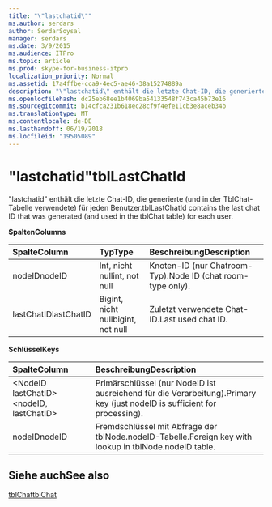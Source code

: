 ```yaml
---
title: "\"lastchatid\""
ms.author: serdars
author: SerdarSoysal
manager: serdars
ms.date: 3/9/2015
ms.audience: ITPro
ms.topic: article
ms.prod: skype-for-business-itpro
localization_priority: Normal
ms.assetid: 17a4ffbe-cca9-4ec5-ae46-38a15274889a
description: "\"lastchatid\" enthält die letzte Chat-ID, die generierte (und in der TblChat-Tabelle verwendete) für jeden Benutzer."
ms.openlocfilehash: dc25eb68ee1b4069ba54133548f743ca45b73e16
ms.sourcegitcommit: b14cfca231b618ec28cf9f4efe11cb3e8aceb34b
ms.translationtype: MT
ms.contentlocale: de-DE
ms.lasthandoff: 06/19/2018
ms.locfileid: "19505089"
---
```

# <a name="tbllastchatid"></a><span data-ttu-id="afc5c-103">"lastchatid"</span><span class="sxs-lookup"><span data-stu-id="afc5c-103">tblLastChatId</span></span>
 
<span data-ttu-id="afc5c-104">"lastchatid" enthält die letzte Chat-ID, die generierte (und in der TblChat-Tabelle verwendete) für jeden Benutzer.</span><span class="sxs-lookup"><span data-stu-id="afc5c-104">tblLastChatId contains the last chat ID that was generated (and used in the tblChat table) for each user.</span></span>
  
<span data-ttu-id="afc5c-105">**Spalten**</span><span class="sxs-lookup"><span data-stu-id="afc5c-105">**Columns**</span></span>

|<span data-ttu-id="afc5c-106">**Spalte**</span><span class="sxs-lookup"><span data-stu-id="afc5c-106">**Column**</span></span>|<span data-ttu-id="afc5c-107">**Typ**</span><span class="sxs-lookup"><span data-stu-id="afc5c-107">**Type**</span></span>|<span data-ttu-id="afc5c-108">**Beschreibung**</span><span class="sxs-lookup"><span data-stu-id="afc5c-108">**Description**</span></span>|
|:-----|:-----|:-----|
|<span data-ttu-id="afc5c-109">nodeID</span><span class="sxs-lookup"><span data-stu-id="afc5c-109">nodeID</span></span>  <br/> |<span data-ttu-id="afc5c-110">Int, nicht null</span><span class="sxs-lookup"><span data-stu-id="afc5c-110">int, not null</span></span>  <br/> |<span data-ttu-id="afc5c-111">Knoten-ID (nur Chatroom-Typ).</span><span class="sxs-lookup"><span data-stu-id="afc5c-111">Node ID (chat room-type only).</span></span>  <br/> |
|<span data-ttu-id="afc5c-112">lastChatID</span><span class="sxs-lookup"><span data-stu-id="afc5c-112">lastChatID</span></span>  <br/> |<span data-ttu-id="afc5c-113">Bigint, nicht null</span><span class="sxs-lookup"><span data-stu-id="afc5c-113">bigint, not null</span></span>  <br/> |<span data-ttu-id="afc5c-114">Zuletzt verwendete Chat-ID.</span><span class="sxs-lookup"><span data-stu-id="afc5c-114">Last used chat ID.</span></span>  <br/> |
   
<span data-ttu-id="afc5c-115">**Schlüssel**</span><span class="sxs-lookup"><span data-stu-id="afc5c-115">**Keys**</span></span>

|<span data-ttu-id="afc5c-116">**Spalte**</span><span class="sxs-lookup"><span data-stu-id="afc5c-116">**Column**</span></span>|<span data-ttu-id="afc5c-117">**Beschreibung**</span><span class="sxs-lookup"><span data-stu-id="afc5c-117">**Description**</span></span>|
|:-----|:-----|
|<span data-ttu-id="afc5c-118">\<NodeID lastChatID\></span><span class="sxs-lookup"><span data-stu-id="afc5c-118">\<nodeID, lastChatID\></span></span>  <br/> |<span data-ttu-id="afc5c-119">Primärschlüssel (nur NodeID ist ausreichend für die Verarbeitung).</span><span class="sxs-lookup"><span data-stu-id="afc5c-119">Primary key (just nodeID is sufficient for processing).</span></span>  <br/> |
|<span data-ttu-id="afc5c-120">nodeID</span><span class="sxs-lookup"><span data-stu-id="afc5c-120">nodeID</span></span>  <br/> |<span data-ttu-id="afc5c-121">Fremdschlüssel mit Abfrage der tblNode.nodeID-Tabelle.</span><span class="sxs-lookup"><span data-stu-id="afc5c-121">Foreign key with lookup in tblNode.nodeID table.</span></span>  <br/> |
   
## <a name="see-also"></a><span data-ttu-id="afc5c-122">Siehe auch</span><span class="sxs-lookup"><span data-stu-id="afc5c-122">See also</span></span>

[<span data-ttu-id="afc5c-123">tblChat</span><span class="sxs-lookup"><span data-stu-id="afc5c-123">tblChat</span></span>](tblchat.md)